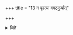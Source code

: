 +++
title = "13 न बृहत्या वषट्कुर्यात्"

+++

<details><summary>थिते</summary>

13. He should not make vaṣaṭ in connection with a verse in Br̥hatī (metre) (i.e. he should not use such a verse as an offering verse)   

[^1]: Cf. KS XII.5.  

</details>
